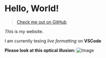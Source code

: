 # Hello, World!
 
 >[Check me out on GitHub](https://github.com/Nakuma2000/cse15l-lab-reports)
 
 *This* is my website.

 I am currently tesing *live formatting* on **VSCode**
 
 **Please look at this optical illusion:**
 ![Image](https://www.kindpng.com/picc/m/96-962116_triangle-optical-illusion-png-transparent-png.png)
